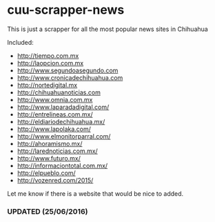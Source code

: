 # cuu-scrapper-news
This is just a scrapper for all the most popular news sites in Chihuahua

Included:

* http://tiempo.com.mx
* http://laopcion.com.mx
* http://www.segundoasegundo.com
* http://www.cronicadechihuahua.com
* http://nortedigital.mx
* http://chihuahuanoticias.com
* http://www.omnia.com.mx
* http://www.laparadadigital.com/
* http://entrelineas.com.mx/
* http://eldiariodechihuahua.mx/
* http://www.lapolaka.com/
* http://www.elmonitorparral.com/
* http://ahoramismo.mx/
* http://larednoticias.com.mx/
* http://www.futuro.mx/
* http://informaciontotal.com.mx/
* http://elpueblo.com/
* http://vozenred.com/2015/

Let me know if there is a website that would be nice to added.

### UPDATED (25/06/2016)
